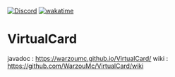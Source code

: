 [![Discord](https://img.shields.io/discord/577196219252604942.svg?label=&logo=discord&logoColor=ffffff&color=7389D8&labelColor=6A7EC2)](https://discord.gg/5xQPmD2)
[![wakatime](https://wakatime.com/badge/github/WarzouMc/VirtualCard.svg)](https://wakatime.com/badge/github/WarzouMc/VirtualCard)

# VirtualCard

javadoc : https://warzoumc.github.io/VirtualCard/
wiki : https://github.com/WarzouMc/VirtualCard/wiki